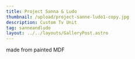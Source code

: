 ```yaml
---
title: Project Sanna & Ludo
thumbnail: /upload/project-sanne-ludo1-copy.jpg
description: Custom Tv Unit
tag: sanneandludo
layout: ../../layouts/GalleryPost.astro
---
```

made from painted MDF